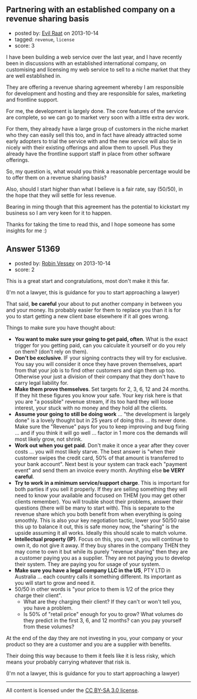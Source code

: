 ## Partnering with an established company on a revenue sharing basis

- posted by: [Evil Raat](https://stackexchange.com/users/-1/28269-evil-raat) on 2013-10-14
- tagged: `revenue`, `license`
- score: 3

<p>I have been building a web service over the last year, and I have recently been in discussions with an established international company, on customising and licensing my web service to sell to a niche market that they are well established in.  </p>

<p>They are offering a revenue sharing agreement whereby I am responsible for development and hosting and they are responsible for sales, marketing and frontline support.</p>

<p>For me, the development is largely done.  The core features of the service are complete, so we can go to market very soon with a little extra dev work.</p>

<p>For them, they already have a large group of customers in the niche market who they can easily sell this too, and in fact have already attracted some early adopters to trial the service with and the new service will also tie in nicely with their existing offerings and allow them to upsell.  Plus they already have the frontline support staff in place from other software offerings.</p>

<p>So, my question is, what would you think a reasonable percentage would be to offer them on a revenue sharing basis?  </p>

<p>Also, should I start higher than what I believe is a fair rate, say (50/50), in the hope that they will settle for less revenue.</p>

<p>Bearing in ming though that this agreement has the potential to kickstart my business so I am very keen for it to happen.</p>

<p>Thanks for taking the time to read this, and I hope someone has some insights for me :)</p>



## Answer 51369

- posted by: [Robin Vessey](https://stackexchange.com/users/-1/984-robin-vessey) on 2013-10-14
- score: 2

<p>This is a great start and congratulations, most don't make it this far.</p>

<p>(I'm not a lawyer, this is guidance for you to start approaching a lawyer)</p>

<p>That said, <strong>be careful</strong> your about to put another company in between you and your money.
Its probably easier for them to replace you than it is for you to start getting a new client base elsewhere if it all goes wrong.</p>

<p>Things to make sure you have thought about:</p>

<ul>
<li><strong>You want to make sure your going to get paid, often</strong>. What is the exact trigger for you getting paid, can you calculate it yourself or do you rely on them? (don't rely on them).</li>
<li><strong>Don't be exclusive</strong>. IF your signing contracts they will try for exclusive. You say you will consider it once they have proven themselves, apart from that your job is to find other customers and sign them up too. Otherwise your just a division of their company that they don't have to carry legal liability for.</li>
<li><strong>Make them prove themselves</strong>. Set targets for 2, 3, 6, 12 and 24 months. If they hit these figures you know your safe. Your key risk here is that you are "a possible" revenue stream, if its too hard they will loose interest, your stuck with no money and they hold all the clients.</li>
<li><strong>Assume your going to still be doing work</strong> ... "the development is largely done" is a lovely thought but in 25 years of doing this ... its never done. Make sure the "Revenue" pays for you to keep improving and bug fixing ... and if you think it will go well ... factor in 1 more cos the demands will most likely grow, not shrink.</li>
<li><strong>Work out when you get paid</strong>. Don't make it once a year after they cover costs ... you will most likely starve. The best answer is "when their customer swipes the credit card, 50% of that amount is transferred to your bank account". Next best is your system can track each "payment event" and send them an invoice every month. Anything else <strong>be VERY careful</strong>.</li>
<li><strong>Try to work in a minimum service/support charge</strong>. This is important for both parties if you sell it properly. If they are selling something they will need to know your available and focused on THEM (you may get other clients remember). You will trouble shoot their problems, answer their questions (there will be many to start with). This is separate to the revenue share which you both benefit from when everything is going smoothly. This is also your key negotiation tactic, lower your 50/50 raise this up to balance it out, this is safe money now, the "sharing" is the upside assuming it all works. Ideally this should scale to match volume.</li>
<li><strong>Intellectual property (IP)</strong>. Focus on this, you own it, you will continue to own it, do not give it away. If they buy shares in the company THEN they may come to own it but while its purely "revenue sharing" then they are a customer paying you as a supplier. They are not paying you to develop their system. They are paying you for usage of your system. </li>
<li><strong>Make sure you have a legal company LLC in the US</strong>, PTY LTD in Australia ... each country calls it something different. Its important as you will start to grow and need it.</li>
<li>50/50 in other words is "your price to them is 1/2 of the price they charge their client". 
<ul>
<li>What are they charging their client? If they can't or won't tell you, you have a problem.</li>
<li>Is 50% of "retail price" enough for you to grow? What volumes do they predict in the first 3, 6, and 12 months? can you pay yourself from these volumes?</li>
</ul></li>
</ul>

<p>At the end of the day they are not investing in you, your company or your product so they are a customer and you are a supplier with benefits.</p>

<p>Their doing this way because to them it feels like it is less risky, which means your probably carrying whatever that risk is. </p>

<p>(I'm not a lawyer, this is guidance for you to start approaching a lawyer)</p>




---

All content is licensed under the [CC BY-SA 3.0 license](https://creativecommons.org/licenses/by-sa/3.0/).
